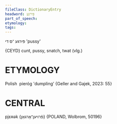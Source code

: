```yaml
---
fileClass: DictionaryEntry
headword: פּירגע
part_of_speech: 
etymology: 
tags: 
---
```

פּירגע
־ס
די
'pussy'

{CEYD}
cunt, pussy, snatch, twat (vlg.)

ETYMOLOGY
===========
Polish  pieróg 'dumpling'
{Geller and Gajek, 2023: 55}

CENTRAL
========

pjɛʀək {פֿרויען־אָרגאַן} {POLAND, Wolbrom, 50196}
